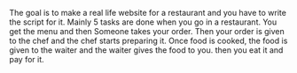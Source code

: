 The goal is to make a real life website for a restaurant and you have to write the script for it.
Mainly 5 tasks are done when you go in a restaurant. You get the menu and then Someone takes your order. Then your order is given to the chef and the chef starts preparing it. Once food is cooked, the food is given to the waiter and the waiter gives the food to you. then you eat it and pay for it.
